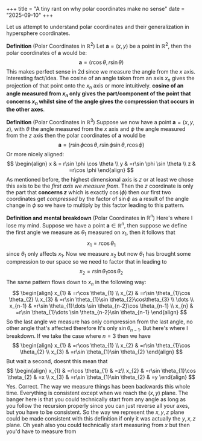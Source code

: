+++
title = "A tiny rant on why polar coordinates make no sense"
date = "2025-09-10"
+++

Let us attempt to understand polar coordinates and their generalization in hypersphere coordinates.

**Definition** (Polar Coordinates in $\mathbb{R}^{2}$)
Let $\mathbf{a}=(x,y)$ be a point in $\mathbb{R}^{2}$, then the polar coordinates of $\mathbf{a}$ would be: 
$$
\mathbf{a}=(r\cos \theta, r\sin \theta)
$$
This makes perfect sense in 2d since we measure the angle from the $x$ axis. Interesting fact/idea. The cosine of an angle taken from an axis $x_{n}$ gives the projection of that point onto the $x_{n}$  axis or more intuitively. **cosine of an angle measured from $x_{n}$ only gives the part/component of the point that concerns $x_{n}$ whilst sine of the angle gives the compression that occurs in the other axes**. 

**Definition** (Polar Coordinates in $\mathbb{R}^{3}$)
Suppose we now have a point $\mathbf{a} = (x,y,z)$, with $\theta$ the angle measured from the $x$ axis and $\phi$ the angle measured from the $z$ axis then the polar coordinates of $\mathbf{a}$ would be
$$
\mathbf{a}=(r\sin \phi \cos \theta ,r\sin \phi \sin \theta,r\cos \phi)
$$
Or more nicely aligned:
$$
\begin{align}
x & = r\sin \phi \cos \theta \\
y & =r\sin \phi \sin \theta \\
z  & =r\cos \phi
\end{align}
$$
As mentioned before, the highest dimensional axis is $z$ or at least we chose this axis to be the *first axis we measure from*. Then the $z$ coordinate  is only the part that **concerns $z$** which is exactly $\cos(\phi)$ then our first two coordinates get *compressed* by the factor of $\sin \phi$ as a result of the angle change in $\phi$ so we have to multiply by this factor leading to this pattern.

**Definition and mental breakdown** (Polar Coordinates in $\mathbb{R}^{n}$)
Here's where I lose my mind. Suppose we have a point $\mathbf{a} \in \mathbb{R}^{n}$, then suppose we define the first angle we measure as $\theta_{1}$ measured on $x_{1}$, then it follows that
$$
x_{1}=r\cos \theta_{1}
$$
since $\theta_{1}$ only affects $x_{1}$. Now we measure $x_{2}$ but now $\theta_{1}$ has brought some compression to our space so we need to factor that in leading to
$$
x_{2}=r\sin \theta_{1}\cos \theta_{2}
$$
The same pattern flows down to $x_{n}$ in the following way:
$$
\begin{align}
x_{1} & =r\cos \theta_{1}  \\
x_{2} & =r\sin \theta_{1}\cos \theta_{2}  \\
x_{3} & =r\sin \theta_{1}\sin \theta_{2}\cos\theta_{3}  \\
\dots \\
x_{n-1} & =r\sin \theta_{1}\dots \sin \theta_{n-2}\cos \theta_{n-1} \\
x_{n} & =r\sin \theta_{1}\dots \sin \theta_{n-2}\sin \theta_{n-1}
\end{align}
$$
So the last angle we measure has only compression from the last angle, no other angle that's affected therefore It's only $\sin \theta_{n-1}$. But here's where I breakdown. If we take the case where $n=3$ then we have
$$
\begin{align}
x_{1} & =r\cos \theta_{1} \\
x_{2} & =r\sin \theta_{1}\cos \theta_{2} \\
x_{3} & =r\sin \theta_{1}\sin \theta_{2}
\end{align}
$$
But wait a second, doesnt this mean that 
$$
\begin{align}
x_{1} & =r\cos \theta_{1}  & =z\\
x_{2} & =r\sin \theta_{1}\cos \theta_{2} & =x \\
x_{3} & =r\sin \theta_{1}\sin \theta_{2} & =y
\end{align}
$$
Yes. Correct. The way we measure things has been backwards this whole time. Everything is consistent except when we reach the $(x,y)$ plane. The banger here is that you could technically start from any angle as long as you follow the recursion properly since you can just reverse all your axes, but you have to be consistent. So the way we represent the $x,y,z$ plane could be made consistent with this definition if only it was actually the $y,x,z$ plane. Oh yeah also you could technically start measuring from $x$ but then you'd have to measure from

